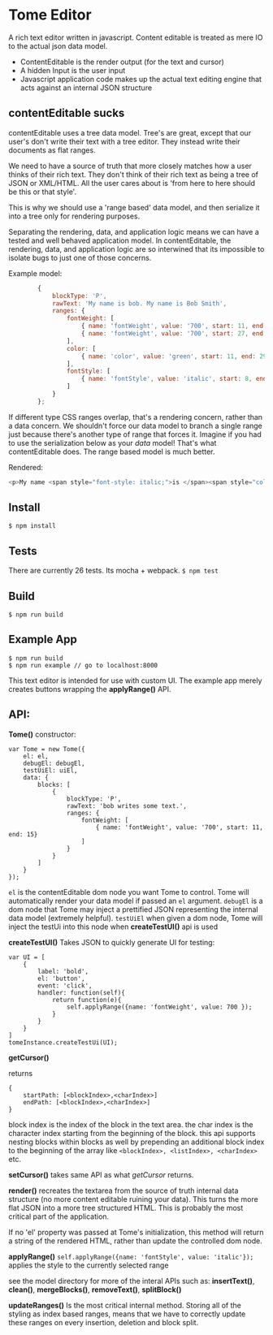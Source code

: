 # Tome Editor

A rich text editor written in javascript. Content editable is treated as mere IO to the actual json data model.

- ContentEditable is the render output (for the text and cursor)
- A hidden Input is the user input
- Javascript application code makes up the actual text editing engine that acts against an internal JSON structure

## contentEditable sucks
contentEditable uses a tree data model. Tree's are great, except that our user's don't write their text with a tree editor. They instead write their documents as flat ranges. 

We need to have a source of truth that more closely matches how a user thinks of their rich text. They don't think of their rich text as being a tree of JSON or XML/HTML. All the user cares about is 'from here to here should be this or that style'. 

This is why we should use a 'range based' data model, and then serialize it into a tree only for rendering purposes.

Separating the rendering, data, and application logic means we can have a tested and well behaved application model. In contentEditable, the rendering, data, and application logic are so interwined that its impossible to isolate bugs to just one of those concerns.

Example model:
~~~js
        {
            blockType: 'P',
            rawText: 'My name is bob. My name is Bob Smith',
            ranges: {
                fontWeight: [
                    { name: 'fontWeight', value: '700', start: 11, end: 13 },
                    { name: 'fontWeight', value: '700', start: 27, end: 35 },
                ],
                color: [
                    { name: 'color', value: 'green', start: 11, end: 29 },
                ],
                fontStyle: [
                    { name: 'fontStyle', value: 'italic', start: 8, end: 14 }
                ]
            }
        };
~~~

If different type CSS ranges overlap, that's a rendering concern, rather than a data concern. We shouldn't force our data model to branch a single range just because there's another type of range that forces it. Imagine if you had to use the serialization below as your _data_ model! That's what contentEditable does. The range based model is much better.

Rendered:
~~~js
<p>My name <span style="font-style: italic;">is </span><span style="color: green;"><span style="font-style: italic;"><span style="font-weight: 700;">bob</span>.</span> My name is </span><span style="font-weight: 700;"><span style="color: green;">Bob</span> Smith</span></p>';
~~~

## Install
`$ npm install`

## Tests
There are currently 26 tests. Its mocha + webpack.
`$ npm test`

## Build
`$ npm run build`

## Example App
```
$ npm run build
$ npm run example // go to localhost:8000
```

This text editor is intended for use with custom UI. The example app merely creates buttons wrapping the __applyRange()__ API.

## API:

__Tome()__ constructor:
```
var Tome = new Tome({
    el: el,
    debugEl: debugEl,
    testUiEl: uiEl,
    data: {
        blocks: [
            {
                blockType: 'P',
                rawText: 'bob writes some text.',
                ranges: {
                    fontWeight: [
                        { name: 'fontWeight', value: '700', start: 11, end: 15}
                    ]
                }
            }
        ]
    }
});
```

`el` is the contentEditable dom node you want Tome to control. Tome will automatically render your data model if passed an `el` argument.
`debugEl` is a dom node that Tome may inject a prettified JSON representing the internal data model (extremely helpful).
`testUiEl` when given a dom node, Tome will inject the testUi into this node when __createTestUI()__ api is used

__createTestUI()__
Takes JSON to quickly generate UI for testing:
```
var UI = [
    {
        label: 'bold',
        el: 'button',
        event: 'click',
        handler: function(self){
            return function(e){
                self.applyRange({name: 'fontWeight', value: 700 });
            }
        }
    }
]
tomeInstance.createTestUi(UI);
```

__getCursor()__

returns
```
{
    startPath: [<blockIndex>,<charIndex>]
    endPath: [<blockIndex>,<charIndex>]
}
```
block index is the index of the block in the text area. the char index is the character index starting from the beginning of the block. this api supports nesting blocks within blocks as well by prepending an additional block index to the beginning of the array like `<blockIndex>, <listIndex>, <charIndex>` etc.

__setCursor()__
takes same API as what *getCursor* returns.

__render()__
recreates the textarea from the source of truth internal data structure (no more content editable ruining your data). This turns the more flat JSON into a more tree structured HTML. This is probably the most critical part of the application.

If no 'el' property was passed at Tome's initialization, this method will return a string of the rendered HTML, rather than update the controlled dom node.

__applyRange()__
`self.applyRange({name: 'fontStyle', value: 'italic'});` applies the style to the currently selected range

see the model directory for more of the interal APIs such as:
__insertText()__, __clean()__, __mergeBlocks()__, __removeText()__, __splitBlock()__

__updateRanges()__ 
Is the most critical internal method. Storing all of the styling as index based ranges, means that we have to correctly update these ranges on every insertion, deletion and block split.
